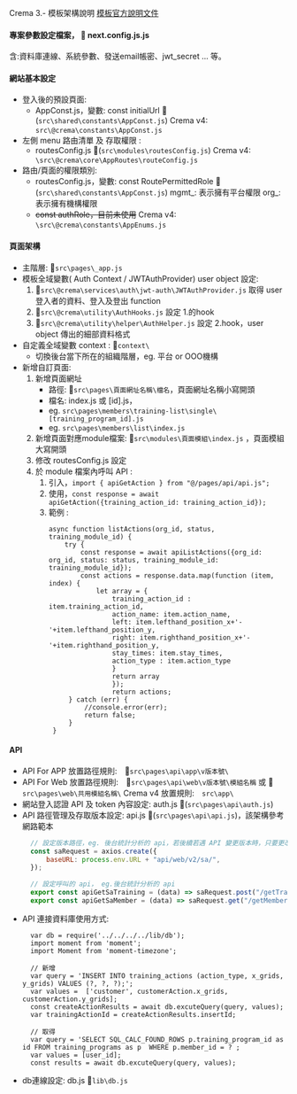 Crema 3.- 模板架構說明
[模板官方說明文件](https://docs.cremawork.com/v/v-3)
#### 專案參數設定檔案， :file_folder: next.config.js.js
含:資料庫連線、系統參數、發送email帳密、jwt_secret ... 等。
#### 網站基本設定
* 登入後的預設頁面:  
    * AppConst.js，變數: const initialUrl 
:file_folder:(`src\shared\constants\AppConst.js`)
    Crema v4: `src\@crema\constants\AppConst.js`
* 左側 menu 路由清單 及 存取權限 : 
    * routesConfig.js 
:file_folder:(`src\modules\routesConfig.js`)
Crema v4:  `\src\@crema\core\AppRoutes\routeConfig.js`
* 路由/頁面的權限類別:  
	* routesConfig.js，變數: const RoutePermittedRole 
:file_folder:(`src\shared\constants\AppConst.js`)
		mgmt_: 表示擁有平台權限
	    org_: 表示擁有機構權限
	* ~~const authRole，目前未使用~~
    Crema v4: `\src\@crema\constants\AppEnums.js`

#### 頁面架構
* 主階層: :file_folder:`src\pages\_app.js`
* 模板全域變數( Auth Context / JWTAuthProvider)  user object 設定: 
	1. :file_folder:`src\@crema\services\auth\jwt-auth\JWTAuthProvider.js` 取得 user 登入者的資料、登入及登出 function
	2. :file_folder:`src\@crema\utility\AuthHooks.js` 設定 1.的hook
	3. :file_folder:`src\@crema\utility\helper\AuthHelper.js` 設定 2.hook，user object 傳出的細部資料格式
* 自定義全域變數 context : :file_folder:`context\`
	* 切換後台當下所在的組織階層，eg. 平台 or OOO機構
* 新增自訂頁面:  
	1. 新增頁面網址
		* 路徑: :file_folder:`src\pages\頁面網址名稱\檔名`，頁面網址名稱小寫開頭
		* 檔名: index.js 或 [id].js，
		* eg.  `src\pages\members\training-list\single\[training_program_id].js`
		* eg.  `src\pages\members\list\index.js`
	2. 新增頁面對應module檔案:  :file_folder:`src\modules\頁面模組\index.js` ，頁面模組大寫開頭
	3. 修改 routesConfig.js 設定
	4. 於 module 檔案內呼叫 API : 
		1. 引入，`import { apiGetAction } from "@/pages/api/api.js";`
		2. 使用，`const response = await apiGetAction({training_action_id: training_action_id});`
		3. 範例 :
		   ```JSX
		   async function listActions(org_id, status, training_module_id) {
               try {
                   const response = await apiListActions({org_id: org_id, status: status, training_module_id: training_module_id});
                   const actions = response.data.map(function (item, index) {
                       let array = {
                           training_action_id : item.training_action_id,
                           action_name: item.action_name,
                           left: item.lefthand_position_x+'-'+item.lefthand_position_y,
                           right: item.righthand_position_x+'-'+item.righthand_position_y,
                           stay_times: item.stay_times,
                           action_type : item.action_type
                           }
                           return array
                           });
                           return actions;
                } catch (err) {
                    //console.error(err);
                    return false;
                }
            }
			```
	
#### API
* API For APP 放置路徑規則:　:file_folder:`src\pages\api\app\v版本號\`
* API For Web 放置路徑規則:　:file_folder:`src\pages\api\web\v版本號\模組名稱` 或 :file_folder:`src\pages\web\共用模組名稱\` 
  Crema v4 放置規則:　`src\app\`
* 網站登入認證 API 及 token 內容設定: auth.js 
:file_folder:(`src\pages\api\auth.js`)
* API 路徑管理及存取版本設定: api.js 
:file_folder:(`src\pages\api\api.js`)，該架構參考網路範本
  ``` jsx
	// 設定版本路徑，eg. 後台統計分析的 api，若後續若遇 API 變更版本時，只要更改此路徑即可
	const saRequest = axios.create({
        baseURL: process.env.URL + "api/web/v2/sa/",
	});
	
	// 設定呼叫的 api， eg.後台統計分析的 api
	export const apiGetSaTraining = (data) => saRequest.post("/getTrainingStatistics", data);
	export const apiGetSaMember = (data) => saRequest.get("/getMembersTraining", data);
	```
* API 連接資料庫使用方式:
  ```JSX
	var db = require('../../../../lib/db');
	import moment from 'moment';
	import Moment from 'moment-timezone';
	
	// 新增
	var query = 'INSERT INTO training_actions (action_type, x_grids, y_grids) VALUES (?, ?, ?);';
    var values =  ['customer', customerAction.x_grids, customerAction.y_grids];
    const createActionResults = await db.excuteQuery(query, values);
    var trainingActionId = createActionResults.insertId;
	
    // 取得
    var query = 'SELECT SQL_CALC_FOUND_ROWS p.training_program_id as id FROM training_programs as p  WHERE p.member_id = ? ;
    var values = [user_id];
    const results = await db.excuteQuery(query, values);
	```
* db連線設定: db.js
:page_with_curl:`lib\db.js`